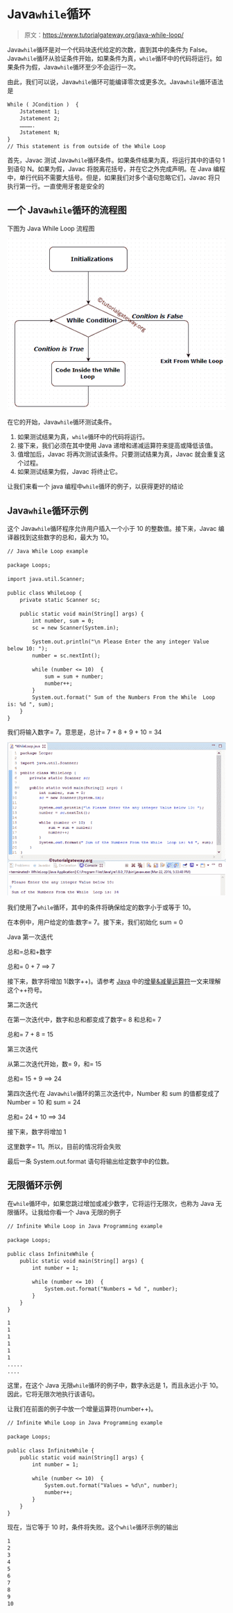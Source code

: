 # Java`while`循环

> 原文：<https://www.tutorialgateway.org/java-while-loop/>

Java`while`循环是对一个代码块迭代给定的次数，直到其中的条件为 False。Java`while`循环从验证条件开始，如果条件为真，`while`循环中的代码将运行。如果条件为假，Java`while`循环至少不会运行一次。

由此，我们可以说，Java`while`循环可能编译零次或更多次。Java`while`循环语法是

```
While ( JCondition )  {
    Jstatement 1;
    Jstatement 2;
    ………….
    Jstatement N;
}
// This statement is from outside of the While Loop
```

首先，Javac 测试 Java`while`循环条件。如果条件结果为真，将运行其中的语句 1 到语句 N。如果为假，Javac 将脱离花括号，并在它之外完成声明。在 Java 编程中，单行代码不需要大括号。但是，如果我们对多个语句忽略它们，Javac 将只执行第一行。一直使用牙套是安全的

## 一个 Java`while`循环的流程图

下图为 Java While Loop 流程图

![Java While Loop FLOW CHART](img/fc6591b1ef92aecb920fd66ac7daad56.png)

在它的开始，Java`while`循环测试条件。

1.  如果测试结果为真，`while`循环中的代码将运行。
2.  接下来，我们必须在其中使用 Java 递增和递减运算符来提高或降低该值。
3.  值增加后，Javac 将再次测试该条件。只要测试结果为真，Javac 就会重复这个过程。
4.  如果测试结果为假，Javac 将终止它。

让我们来看一个 java 编程中`while`循环的例子，以获得更好的结论

## Java`while`循环示例

这个 Java`while`循环程序允许用户插入一个小于 10 的整数值。接下来，Javac 编译器找到这些数字的总和，最大为 10。

```
// Java While Loop example

package Loops;

import java.util.Scanner;

public class WhileLoop {
	private static Scanner sc;

	public static void main(String[] args) {
		int number, sum = 0;
		sc = new Scanner(System.in);	

		System.out.println("\n Please Enter the any integer Value below 10: ");
		number = sc.nextInt();

		while (number <= 10)  {
			sum = sum + number;
			number++;
		}
		System.out.format(" Sum of the Numbers From the While  Loop is: %d ", sum);
	}
}
```

我们将输入数字= 7。意思是，总计= 7 + 8 + 9 + 10 = 34

![Java While Loop 1](img/00199f42ed623a2d330c408e147ff204.png)

我们使用了`while`循环，其中的条件将确保给定的数字小于或等于 10。

在本例中，用户给定的值:数字= 7。接下来，我们初始化 sum = 0

Java 第一次迭代

总和=总和+数字

总和= 0 + 7 ==> 7

接下来，数字将增加 1(数字++)。请参考 [Java](https://www.tutorialgateway.org/java-tutorial/) 中的[增量&减量运算符](https://www.tutorialgateway.org/increment-and-decrement-operators-in-java/)一文来理解这个++符号。

第二次迭代

在第一次迭代中，数字和总和都变成了数字= 8 和总和= 7

总和= 7 + 8 = 15

第三次迭代

从第二次迭代开始，数= 9，和= 15

总和= 15 + 9 ==> 24

第四次迭代:在 Java`while`循环的第三次迭代中，Number 和 sum 的值都变成了 Number = 10 和 sum = 24

总和= 24 + 10 ==> 34

接下来，数字将增加 1

这里数字= 11。所以，目前的情况将会失败

最后一条 System.out.format 语句将输出给定数字中的位数。

## 无限循环示例

在`while`循环中，如果您跳过增加或减少数字，它将运行无限次，也称为 Java 无限循环。让我给你看一个 Java 无限的例子

```
// Infinite While Loop in Java Programming example 

package Loops;

public class InfiniteWhile {
	public static void main(String[] args) {
		int number = 1;

		while (number <= 10)  {
			System.out.format("Numbers = %d ", number);
		}
	}
}
```

```
1
1
1
1
1
1
.....
....
```

这里，在这个 Java 无限`while`循环的例子中，数字永远是 1，而且永远小于 10。因此，它将无限次地执行该语句。

让我们在前面的例子中放一个增量运算符(number++)。

```
// Infinite While Loop in Java Programming example 

package Loops;

public class InfiniteWhile {
	public static void main(String[] args) {
		int number = 1;

		while (number <= 10)  {
			System.out.format("Values = %d\n", number);
			number++;
		}
	}
}
```

现在，当它等于 10 时，条件将失败。这个`while`循环示例的输出

```
1
2
3
4
5
6
7
8
9
10
```